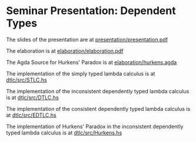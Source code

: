 # Seminar Presentation: Dependent Types

The slides of the presentation are at [presentation/presentation.pdf](https://raw.githubusercontent.com/Garbaz/seminar-dependent-types/master/presentation/presentation.pdf)

The elaboration is at [elaboration/elaboration.pdf](https://raw.githubusercontent.com/Garbaz/seminar-dependent-types/master/elaboration/elaboration.pdf)

The Agda Source for Hurkens' Paradox is at [elaboration/hurkens.agda](https://github.com/Garbaz/seminar-dependent-types/blob/master/elaboration/hurkens.agda)

The implementation of the simply typed lambda calculus is at [dtlc/src/STLC.hs](/dtlc/src/STLC.hs)

The implementation of the inconsistent dependently typed lambda calculus is at [dtlc/src/DTLC.hs](/dtlc/src/DTLC.hs)

The implementation of the consistent dependently typed lambda calculus is at [dtlc/src/EDTLC.hs](/dtlc/src/EDTLC.hs)

The implementation of Hurkens' Paradox in the inconsistent dependently typed lambda calculus is at [dtlc/src/Hurkens.hs](/dtlc/src/Hurkens.hs)
